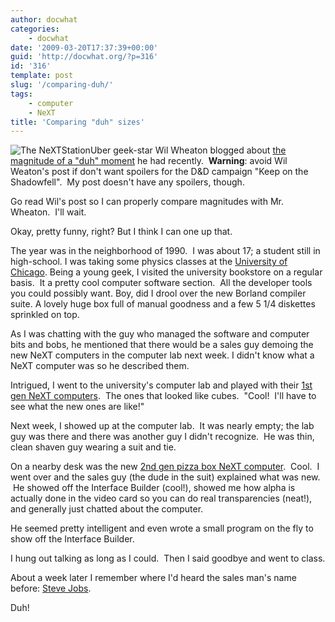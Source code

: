 ```yaml
---
author: docwhat
categories:
    - docwhat
date: '2009-03-20T17:37:39+00:00'
guid: 'http://docwhat.org/?p=316'
id: '316'
template: post
slug: '/comparing-duh/'
tags:
    - computer
    - NeXT
title: 'Comparing "duh" sizes'
---
```


![The
NeXTStation](https://upload.wikimedia.org/wikipedia/commons/0/0a/NeXTstation.jpg)Uber
geek-star Wil Wheaton blogged about
[the magnitude of a "duh" moment](http://wilwheaton.typepad.com/wwdnbackup/2009/03/in-which-wil-has-a-duh-moment-of-extraordinary-magnitude.html)
he had recently.  **Warning**: avoid Wil Weaton's post if don't want spoilers
for the D&D campaign "Keep on the Shadowfell".  My post doesn't have any
spoilers, though.

Go read Wil's post so I can properly compare magnitudes with Mr. Wheaton.
 I'll wait.

Okay, pretty funny, right? But I think I can one up that.

The year was in the neighborhood of 1990.  I was about 17; a student still in
high-school. I was taking some physics classes at
the [University of Chicago](http://www.uchicago.edu/). Being a young geek, I
visited the university bookstore on a regular basis.  It a pretty cool
computer software section.  All the developer tools you could possibly want.
Boy, did I drool over the new Borland compiler suite. A lovely huge box full
of manual goodness and a few 5 1/4 diskettes sprinkled on top.

As I was chatting with the guy who managed the software and computer bits and
bobs, he mentioned that there would be a sales guy demoing the new NeXT
computers in the computer lab next week. I didn't know what a NeXT computer
was so he described them.

Intrigued, I went to the university's computer lab and played with their
[1st gen NeXT computers](http://en.wikipedia.org/wiki/NeXT#First_generation).
 The ones that looked like cubes.  "Cool!  I'll have to see what the new ones
are like!"

Next week, I showed up at the computer lab.  It was nearly empty; the lab guy
was there and there was another guy I didn't recognize.  He was thin, clean
shaven guy wearing a suit and tie.

On a nearby desk was the new
[2nd gen pizza box NeXT computer](http://en.wikipedia.org/wiki/NeXT#Second_generation).
 Cool.  I went over and the sales guy (the dude in the suit) explained what
was new.  He showed off the Interface Builder (cool!), showed me how alpha is
actually done in the video card so you can do real transparencies (neat!), and
generally just chatted about the computer.

He seemed pretty intelligent and even wrote a small program on the fly to show
off the Interface Builder.

I hung out talking as long as I could.  Then I said goodbye and went to class.

About a week later I remember where I'd heard the sales man's name before:
[Steve Jobs](http://en.wikipedia.org/wiki/Steve_Jobs).

Duh!

